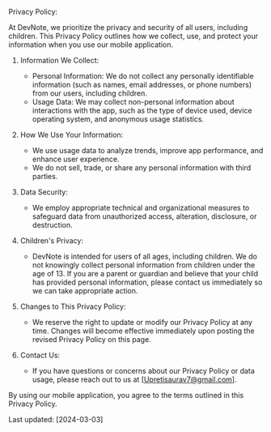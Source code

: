 Privacy Policy:

At DevNote, we prioritize the privacy and security of all users, including children. This Privacy Policy outlines how we collect, use, and protect your information when you use our mobile application.

1. Information We Collect:
   - Personal Information: We do not collect any personally identifiable information (such as names, email addresses, or phone numbers) from our users, including children.
   - Usage Data: We may collect non-personal information about interactions with the app, such as the type of device used, device operating system, and anonymous usage statistics.

2. How We Use Your Information:
   - We use usage data to analyze trends, improve app performance, and enhance user experience.
   - We do not sell, trade, or share any personal information with third parties.

3. Data Security:
   - We employ appropriate technical and organizational measures to safeguard data from unauthorized access, alteration, disclosure, or destruction.

4. Children's Privacy:
   - DevNote is intended for users of all ages, including children. We do not knowingly collect personal information from children under the age of 13. If you are a parent or guardian and believe that your child has provided personal information, please contact us immediately so we can take appropriate action.

5. Changes to This Privacy Policy:
   - We reserve the right to update or modify our Privacy Policy at any time. Changes will become effective immediately upon posting the revised Privacy Policy on this page.

6. Contact Us:
   - If you have questions or concerns about our Privacy Policy or data usage, please reach out to us at [Upretisaurav7@gmail.com].

By using our mobile application, you agree to the terms outlined in this Privacy Policy.

Last updated: [2024-03-03]
